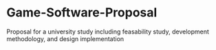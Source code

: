 # Game-Software-Proposal

Proposal for a university study including feasability study, development methodology, and design implementation 
